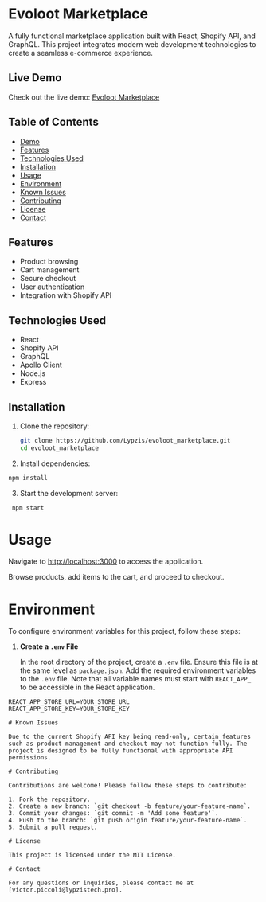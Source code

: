 # Evoloot Marketplace

A fully functional marketplace application built with React, Shopify API, and GraphQL. This project integrates modern web development technologies to create a seamless e-commerce experience.

## Live Demo

Check out the live demo: [Evoloot Marketplace](https://evoloot-marketplace.netlify.app/)

## Table of Contents

- [Demo](#demo)
- [Features](#features)
- [Technologies Used](#technologies-used)
- [Installation](#installation)
- [Usage](#usage)
- [Environment](#environment)
- [Known Issues](#known-issues)
- [Contributing](#contributing)
- [License](#license)
- [Contact](#contact)

## Features

- Product browsing
- Cart management
- Secure checkout
- User authentication
- Integration with Shopify API

## Technologies Used

- React
- Shopify API
- GraphQL
- Apollo Client
- Node.js
- Express

## Installation

1. Clone the repository:
   ```sh
   git clone https://github.com/Lypzis/evoloot_marketplace.git
   cd evoloot_marketplace
   ```
2. Install dependencies:

```sh
npm install
```

3. Start the development server:

```sh
 npm start
```

# Usage

Navigate to [http://localhost:3000](http://localhost:3000) to access the application.

Browse products, add items to the cart, and proceed to checkout.

# Environment

To configure environment variables for this project, follow these steps:

1. **Create a `.env` File**

   In the root directory of the project, create a `.env` file. Ensure this file is at the same level as `package.json`.
   Add the required environment variables to the `.env` file. Note that all variable names must start with `REACT_APP_` to be accessible in the React application.

```env
REACT_APP_STORE_URL=YOUR_STORE_URL
REACT_APP_STORE_KEY=YOUR_STORE_KEY

# Known Issues

Due to the current Shopify API key being read-only, certain features such as product management and checkout may not function fully. The project is designed to be fully functional with appropriate API permissions.

# Contributing

Contributions are welcome! Please follow these steps to contribute:

1. Fork the repository.
2. Create a new branch: `git checkout -b feature/your-feature-name`.
3. Commit your changes: `git commit -m 'Add some feature'`.
4. Push to the branch: `git push origin feature/your-feature-name`.
5. Submit a pull request.

# License

This project is licensed under the MIT License.

# Contact

For any questions or inquiries, please contact me at [victor.piccoli@lypzistech.pro].
```

